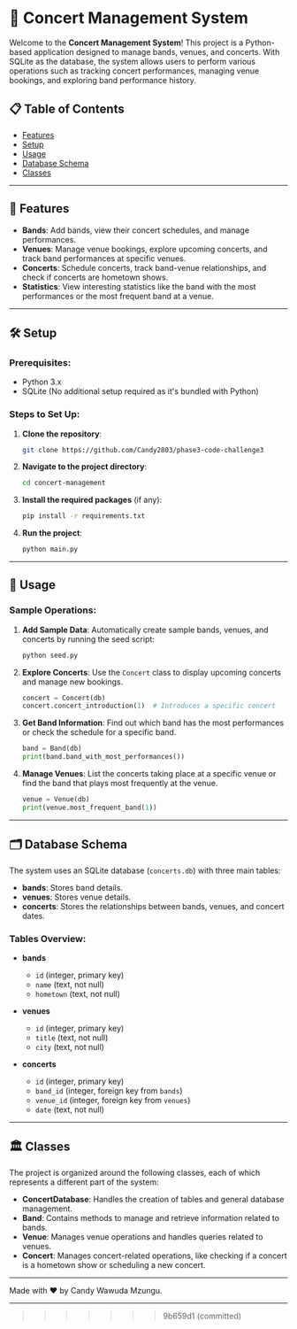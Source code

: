 # 🎸 Concert Management System

Welcome to the **Concert Management System**! This project is a Python-based application designed to manage bands, venues, and concerts. With SQLite as the database, the system allows users to perform various operations such as tracking concert performances, managing venue bookings, and exploring band performance history.

## 📋 Table of Contents
- [Features](#features)
- [Setup](#setup)
- [Usage](#usage)
- [Database Schema](#database-schema)
- [Classes](#classes)

---

## 🚀 Features

- **Bands**: Add bands, view their concert schedules, and manage performances.
- **Venues**: Manage venue bookings, explore upcoming concerts, and track band performances at specific venues.
- **Concerts**: Schedule concerts, track band-venue relationships, and check if concerts are hometown shows.
- **Statistics**: View interesting statistics like the band with the most performances or the most frequent band at a venue.

---

## 🛠️ Setup

### Prerequisites:
- Python 3.x
- SQLite (No additional setup required as it's bundled with Python)

### Steps to Set Up:
1. **Clone the repository**:
   ```bash
   git clone https://github.com/Candy2803/phase3-code-challenge3
   ```
   
2. **Navigate to the project directory**:
   ```bash
   cd concert-management
   ```

3. **Install the required packages** (if any):
   ```bash
   pip install -r requirements.txt
   ```

4. **Run the project**:
   ```bash
   python main.py
   ```

---

## 🎯 Usage

### Sample Operations:

1. **Add Sample Data**: Automatically create sample bands, venues, and concerts by running the seed script:
   ```bash
   python seed.py
   ```

2. **Explore Concerts**: Use the `Concert` class to display upcoming concerts and manage new bookings.
   ```python
   concert = Concert(db)
   concert.concert_introduction(1)  # Introduces a specific concert
   ```

3. **Get Band Information**: Find out which band has the most performances or check the schedule for a specific band.
   ```python
   band = Band(db)
   print(band.band_with_most_performances())
   ```

4. **Manage Venues**: List the concerts taking place at a specific venue or find the band that plays most frequently at the venue.
   ```python
   venue = Venue(db)
   print(venue.most_frequent_band(1))
   ```

---

## 🗂️ Database Schema

The system uses an SQLite database (`concerts.db`) with three main tables:

- **bands**: Stores band details.
- **venues**: Stores venue details.
- **concerts**: Stores the relationships between bands, venues, and concert dates.

### Tables Overview:
- **bands**
  - `id` (integer, primary key)
  - `name` (text, not null)
  - `hometown` (text, not null)

- **venues**
  - `id` (integer, primary key)
  - `title` (text, not null)
  - `city` (text, not null)

- **concerts**
  - `id` (integer, primary key)
  - `band_id` (integer, foreign key from `bands`)
  - `venue_id` (integer, foreign key from `venues`)
  - `date` (text, not null)

---

## 🏛️ Classes

The project is organized around the following classes, each of which represents a different part of the system:

- **ConcertDatabase**: Handles the creation of tables and general database management.
- **Band**: Contains methods to manage and retrieve information related to bands.
- **Venue**: Manages venue operations and handles queries related to venues.
- **Concert**: Manages concert-related operations, like checking if a concert is a hometown show or scheduling a new concert.

---

Made with ❤️ by Candy Wawuda Mzungu.

---
>>>>>>> 9b659d1 (committed)
